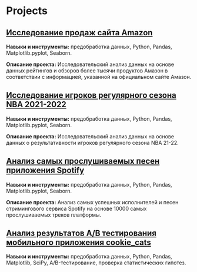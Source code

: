 # Projects

## [Исследование продаж сайта Amazon](https://github.com/mzfas/projects/blob/main/Amazon%20Sales.ipynb)
**Навыки и инструменты:** предобработка данных, Python, Pandas, Matplotlib.pyplot, Seaborn.

**Описание проекта:** Исследовательский анализ данных на основе данных рейтингов и обзоров более тысячи продуктов Амазон в соответствии с информацией, указанной на официальном сайте Амазон.



## [Исследование игроков регулярного сезона NBA 2021-2022](https://github.com/mzfas/projects/blob/main/NBA.ipynb)
**Навыки и инструменты:** предобработка данных, Python, Pandas, Matplotlib.pyplot, Seaborn.

**Описание проекта:** Исследовательский анализ данных на основе данных о результативности игроков регулярного сезона NBA 21-22. 



## [Анализ самых прослушиваемых песен приложения Spotify](https://github.com/mzfas/projects/blob/main/spotify.ipynb)
**Навыки и инструменты:** предобработка данных, Python, Pandas, Matplotlib.pyplot, Seaborn.

**Описание проекта:** Анализ самых успешных исполнителей и песен стримингового сервиса Spotify на основе 10000 самых прослушиваемых треков платформы.



## [Анализ результатов A/B тестирования мобильного приложения cookie_cats](https://github.com/mzfas/projects/blob/main/cookie_cats_ab_test.ipynb)
**Навыки и инструменты:** предобработка данных, Python, Pandas, Matplotlib, SciPy, A/B-тестирование, проверка статистических гипотез.
